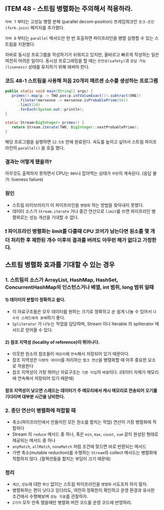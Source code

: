 ## ITEM 48 - 스트림 병렬화는 주의해서 적용하라.
`자바 7` 부터는 고성능 병렬 분해 (parallel decom-position) 프레임워크인 `포크-조인(fork-join)` 패키지를 추가했다.

`자바 8` 부터는 `parallel` 메서드만 한 번 호출하면 파이프라인을 병렬 실행할 수 있는 스트림을 지원했다.

자바로 동시성 프로그램을 작성하기가 쉬워지고 있지만, 올바르고 빠르게 작성하는 일은 여전히 어려운 일이다. 동시성 프로그래밍을 할 때는 
`안전성(safety)`과 `응답 가능(liveness)` 상태를 유지하기 위해 애써야 한다.


### 코드 48-1 스트림을 사용해 처음 20개의 메르센 소수를 생성하는 프로그램
```java
public static void main(String[] args) {
   primes().map(p -> TWO.pos(p.intValueExact()).subtract(ONE))
      .fileter(mersenne -> mersenne.isProbablePrime(50))
      .limit(20)
      .forEach(System.out::println);
}

static Stream<BigInteger> primes() {
   return Stream.iterate(TWO, BigInteger::nextProbablePrime);
}
```
해당 프로그램을 실행하면 `12.5초` 만에 완료된다. 속도를 높이고 싶어서 스트림 파이프라인의 `parallel()` 을 호출 했다.

### 결과는 어떻게 됐을까?
아무것도 출력하지 못하면서 CPU는 `90%`나 잡아먹는 상태가 `무한`히 계속된다. (응답 불가: liveness failure)

### 원인
- 스트림 라이브러리가 이 파이프라인을 `병렬화` 하는 방법을 찾아내지 못했다.
- 데이터 소스가 `Stream.iterate` 거나 중간 연산으로 `limit`를 쓰면 파이프라인 병렬화로는 성능 개선을 기대할 수 없다.

### ❗️ 파이프라인 병렬화는 limit를 다룰때 CPU 코어가 남는다면 원소를 몇 개 더 처리한 후 제한된 개수 이후의 결과를 버려도 아무런 해가 없다고 가정한다.

## 스트림 병렬화 효과를 기대할 수 있는 경우
### 1. 스트림의 소스가 ArrayList, HashMap, HashSet, ConcurrentHashMap의 인스턴스거나 배열, int 범위, long 범위 일때

#### 1) 데이터의 분할이 정확하고 쉽다.
- 이 자료구조들은 모두 데이터를 원하는 크기로 정확하고 손 쉽게 나눌 수 있어서 `다수의 스레드에게 분배`하기 좋다.
- `Spliterator` 가 나누는 작업을 담당하며, Stream 이나 Iterable 의 spliterator 메서드로 얻어올 수 있다.

#### 2) 참조 지역성 (locality of reference)이 뛰어나다.
- 이웃한 원소의 참조들이 `메모리`에 `연속`해서 저장되어 있기 때문이다.
- 참조 지역성은 `다량의 데이터`를 처리하는 `벌크 연산`을 병렬화할 때 아주 중요한 요소로 작용한다
- 참조 지역성이 가장 뛰어난 자료구조는 `기본 타입`의 `배열`이다. (데이터 자체가 메모리에 연속해서 저장되어 있기 때문에)

#### 참조 지역성이 낮으면 스레드는 데이터가 주 메모리에서 캐시 메모리로 전송되어 오기를 기다리며 대부분 시간을 낭비한다.

### 2. 종단 연산이 병렬화에 적합할 때
- 축소(파이프라인에서 만들어진 모든 원소를 합치는 작업) 연산이 가장 병렬화에 적합하다
- Stream 의 `reduce` 메서드 중 하나, 혹은 `min`, `max`, `count`, `sum` 같이 완성된 형태로 제공되는 메서드 중 하나
- `anyMatch`, `allMatch`, `noneMatch` 처럼 조건에 맞으면 바로 반환되는 메서드
- 가변 축소(mutable reduction)를 수행하는 `Stream`의 collect 메서드는 병렬화에 적합하지 않다. (컬렉션들을 합치는 부담이 크기 때문에)

### 정리
- `계산`, `성능`에 대한 `확신` 없이는 스트림 파이프라인을 `병렬화` 시도조차 하지 말자.
- 병렬화하는 편이 낫다고 믿더라도, 여전히 정확한지 확인하고 운영 환경과 유사한 조건에서 수행해보며 `성능 지표`를 관찰하자.
- `2가지` 모두 만족 했을때만 병렬화 버전 코드를 운영 코드에 반영하라.
